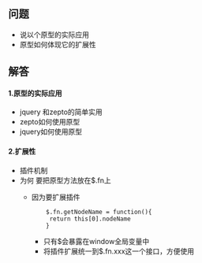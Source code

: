 ## 问题
   - 说以个原型的实际应用
   - 原型如何体现它的扩展性
## 解答
#### 1.原型的实际应用
- jquery 和zepto的简单实用
- zepto如何使用原型
- jquery如何使用原型
#### 2.扩展性
- 插件机制
- 为何 要把原型方法放在$.fn上
    - 因为要扩展插件
       
       ```
           $.fn.getNodeName = function(){
            return this[0].nodeName
           }
       ```    
   
      - 只有$会暴露在window全局变量中
      - 将插件扩展统一到$.fn.xxx这一个接口，方便使用
    
